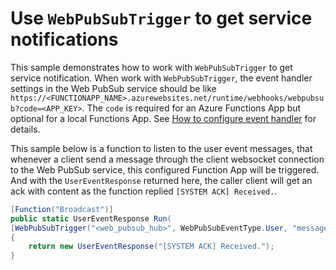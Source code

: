 # Use `WebPubSubTrigger` to get service notifications

This sample demonstrates how to work with `WebPubSubTrigger` to get service notification. When work with `WebPubSubTrigger`, the event handler settings in the Web PubSub service should be like `https://<FUNCTIONAPP_NAME>.azurewebsites.net/runtime/webhooks/webpubsub?code=<APP_KEY>`. The `code` is required for an Azure Functions App but optional for a local Functions App. See [How to configure event handler](https://learn.microsoft.com/azure/azure-web-pubsub/howto-develop-eventhandler) for details.

This sample below is a function to listen to the user event messages, that whenever a client send a message through the client websocket connection to the Web PubSub service, this configured Function App will be triggered. And with the `UserEventResponse` returned here, the caller client will get an ack with content as the function replied `[SYSTEM ACK] Received.`.

```C# Snippet:WebPubSubTriggerUserEventFunction
[Function("Broadcast")]
public static UserEventResponse Run(
[WebPubSubTrigger("<web_pubsub_hub>", WebPubSubEventType.User, "message")] UserEventRequest request)
{
    return new UserEventResponse("[SYSTEM ACK] Received.");
}
```